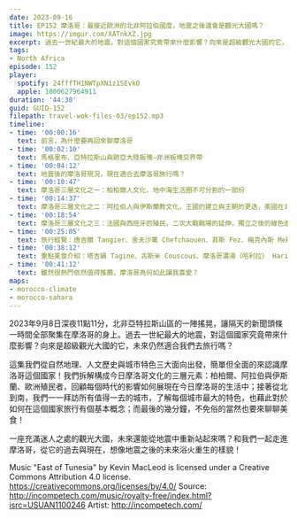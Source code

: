 ```yaml
---
date: 2023-09-16
title: EP152 摩洛哥：最接近歐洲的北非阿拉伯國度，地震之後還會是觀光大國嗎？
image: https://imgur.com/XATnkXZ.jpg
excerpt: 過去一世紀最大的地震，對這個國家究竟帶來什麼影響？向來是超級觀光大國的它，未來仍然適合我們去旅行嗎？這集我們從自然地理、人文歷史與城市特色三大面向出發，簡單但全面的來認識摩洛哥這個國家！
tags:
- North Africa
episode: 152
player:
  spotify: 24fffTH1NWTpXN1z1SEvkO
  apple: 1000627964911
duration: '44:30'
guid: GUID-152
filepath: travel-wok-files-03/ep152.mp3
timeline:
- time: '00:00:16'
  text: 前言，為什麼要再回來聊摩洛哥
- time: '00:02:10'
  text: 馬格里布、亞特拉斯山與歐亞大陸板塊—非洲板塊交界帶
- time: '00:04:12'
  text: 地震後的摩洛哥現況，現在適合去摩洛哥旅行嗎？
- time: '00:10:47'
  text: 摩洛哥三層文化之一：柏柏爾人文化，地中海生活圈不可分割的一部份
- time: '00:14:37'
  text: 摩洛哥三層文化之二：阿拉伯人與伊斯蘭教文化，王國的建立與王朝的更迭，美國在北非最親密的盟友
- time: '00:18:54'
  text: 摩洛哥三層文化之三：法國與西班牙的殖民，二次大戰戰場的延伸，獨立之後的綠色進軍，現任國王穆罕默德六世的改革
- time: '00:25:05'
  text: 旅行縱覽：唐吉爾 Tangier、舍夫沙萬 Chefchaouen、菲斯 Fez、梅克內斯 Meknes、拉巴特 Rabat、卡薩布蘭加 Casablanca、馬拉喀什 Marrakesh、Aït Benhaddou 艾本哈杜
- time: '00:38:12'
  text: 重點美食介紹：塔吉鍋 Tagine、古斯米 Couscous、摩洛哥濃湯（哈利拉） Harira、薄荷茶
- time: '00:41:12'
  text: 雖然很熱門依然值得推薦，摩洛哥為何如此讓我喜愛？
maps:
- morocco-climate
- morocco-sahara
---
```

2023年9月8日深夜11點11分，北非亞特拉斯山區的一陣搖晃，讓隔天的新聞頭條一時間全部聚集在摩洛哥的身上。過去一世紀最大的地震，對這個國家究竟帶來什麼影響？向來是超級觀光大國的它，未來仍然適合我們去旅行嗎？

這集我們從自然地理、人文歷史與城市特色三大面向出發，簡單但全面的來認識摩洛哥這個國家！我們拆解構成今日摩洛哥文化的三層元素：柏柏爾、阿拉伯與伊斯蘭、歐洲殖民者，回顧每個時代的影響如何展現在今日摩洛哥的生活中；接著從北到南，我們一一拜訪所有值得一去的城市，了解每個城市最大的特色，也藉此對於如何在這個國家旅行有個基本概念；而最後的幾分鐘，不免俗的當然也要來聊聊美食！

一座充滿迷人之處的觀光大國，未來還能從地震中重新站起來嗎？和我們一起走進摩洛哥，從它的過去與現在，想像地震之後的未來浴火重生的樣貌！

Music "East of Tunesia" by Kevin MacLeod is licensed under a Creative Commons Attribution 4.0 license. https://creativecommons.org/licenses/by/4.0/ Source: http://incompetech.com/music/royalty-free/index.html?isrc=USUAN1100246 Artist: http://incompetech.com/